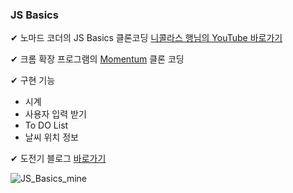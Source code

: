 ### JS Basics 

✔ 노마드 코더의 JS Basics 클론코딩  [니콜라스 행님의 YouTube 바로가기](https://www.youtube.com/playlist?list=PL7jH19IHhOLM8YwJMTa3UkXZN-LldYnyK)

✔ 크롬 확장 프로그램의 [Momentum](https://chrome.google.com/webstore/detail/momentum/laookkfknpbbblfpciffpaejjkokdgca?page=1&hl=ko&itemlang=he) 클론 코딩 

✔ 구현 기능
- 시계 
- 사용자 입력 받기
- To DO List
- 날씨 위치 정보 

✔ 도전기 블로그 [바로가기](https://jokbalkiller.tistory.com/category/%ED%94%84%EB%A1%9C%EC%A0%9D%ED%8A%B8/JS%20Basics)

![JS_Basics_mine](https://user-images.githubusercontent.com/55704603/88150348-3e16b100-cc3c-11ea-8b0f-c4e4e215c36f.png)
